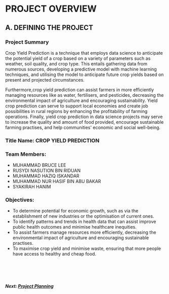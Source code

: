 # PROJECT OVERVIEW

## A. DEFINING THE PROJECT
###  Project Summary

Crop Yield Prediction is a technique that employs data science to anticipate the potential yield of a crop based on a variety of parameters such as weather, soil quality, and crop type. This entails gathering data from numerous sources, developing a predictive model with machine learning techniques, and utilising the model to anticipate future crop yields based on present and projected circumstances.

Furthermore,crop yield prediction can assist farmers in more efficiently managing resources like as water, fertilisers, and pesticides, decreasing the environmental impact of agriculture and encouraging sustainability. Yield crop prediction can serve to support local economies and create job possibilities in rural regions by enhancing the profitability of farming operations. Finally, yield crop prediction in data science projects may serve to increase the quality and amount of food provided, encourage sustainable farming practises, and help communities' economic and social well-being.

### Title Name: CROP YIELD PREDICTION

### Team Members: 

+ MUHAMMAD BRUCE LEE
+ RUSYDI NASUTION BIN RIDUAN
+ MUHAMMAD HAZIQ ISKANDAR
+ MUHAMMAD NUR HASIF BIN ABU BAKAR
+ SYAKIRAH HANIM

### Objectives:

+ To determine potential for economic growth, such as via the establishment of new industries or the optimisation of current ones.
+ To identify patterns and trends in health data that can assist improve public health outcomes and minimise healthcare inequities.
+ To assist farmers manage resources more efficiently, decreasing the environmental impact of agriculture and encouraging sustainable practises.
+ To maximise crop yield and minimise waste, ensuring that more people have access to healthy and cheap food.

<br><br><br>
##### Next: [Project Planning](B-PROJECT_PLANNING.md)
